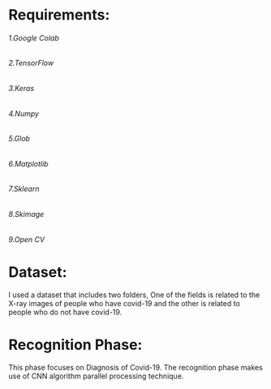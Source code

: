 # Requirements:
###### 1.Google Colab
###### 2.TensorFlow
###### 3.Keras
###### 4.Numpy
###### 5.Glob
###### 6.Matplotlib
###### 7.Sklearn
###### 8.Skimage
###### 9.Open CV





# Dataset:
I used a dataset that includes two folders, One of the fields is related to the X-ray images of people who have covid-19 and the other is related to people who do not have covid-19.

# Recognition Phase:
This phase focuses on Diagnosis of Covid-19. The recognition phase makes use of CNN algorithm parallel processing technique.
